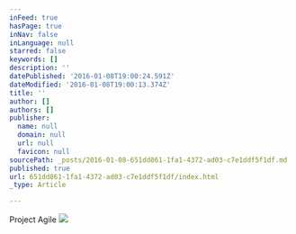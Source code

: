 ```yaml
---
inFeed: true
hasPage: true
inNav: false
inLanguage: null
starred: false
keywords: []
description: ''
datePublished: '2016-01-08T19:00:24.591Z'
dateModified: '2016-01-08T19:00:13.374Z'
title: ''
author: []
authors: []
publisher:
  name: null
  domain: null
  url: null
  favicon: null
sourcePath: _posts/2016-01-08-651dd861-1fa1-4372-ad03-c7e1ddf5f1df.md
published: true
url: 651dd861-1fa1-4372-ad03-c7e1ddf5f1df/index.html
_type: Article

---
```

Project Agile
![](https://the-grid-user-content.s3-us-west-2.amazonaws.com/be4dfc8d-b0c1-44b1-a46c-0b9db185c192.jpg)